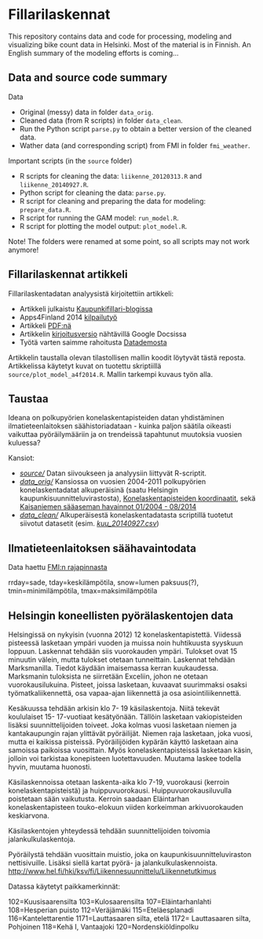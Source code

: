 Fillarilaskennat
================

This repository contains data and code for processing, modeling and visualizing bike count data in Helsinki. Most of the material is in Finnish. An English summary of the modeling efforts is coming...

## Data and source code summary

Data

* Original (messy) data in folder `data_orig`.
* Cleaned data (from R scripts) in folder `data_clean`.
* Run the Python script `parse.py` to obtain a better version of the cleaned data.
* Wather data (and corresponding script) from FMI in folder `fmi_weather`.

Important scripts (in the `source` folder)

* R scripts for cleaning the data: `liikenne_20120313.R` and `liikenne_20140927.R`.
* Python script for cleaning the data: `parse.py`.
* R script for cleaning and preparing the data for modeling: `prepare_data.R`.
* R script for running the GAM model: `run_model.R`.
* R script for plotting the model output: `plot_model.R`.


Note! The folders were renamed at some point, so all scripts may not work anymore!


## Fillarilaskennat artikkeli

Fillarilaskentadatan analyysistä kirjoitettiin artikkeli: 

* Artikkeli julkaistu [Kaupunkifillari-blogissa](http://www.kaupunkifillari.fi/blog/2015/03/04/pyoraily-on-arkista-touhua/)
* Apps4Finland 2014 [kilpailutyö](https://trello.com/c/vV0K5hmr/165-pyoraily-on-arkista-touhua-datajournalistisin-keinoin-tarkasteltu-pyorailymaarien-trendeja-helsingissa-10-vuoden-ajalta) 
* Artikkeli [PDF:nä](https://github.com/apoikola/fillarilaskennat/raw/master/Fillarilaskennatartikkeli.pdf)
* Artikkelin [kirjoitusversio](http://bit.ly/fillarilaskennat_artikkeli) nähtävillä Google Docsissa
* Työtä varten saimme rahoitusta [Datademosta](http://datademo.fi/tiedote_20102014/)

Artikkelin taustalla olevan tilastollisen mallin koodit löytyvät tästä reposta. Artikkelissa käytetyt kuvat on tuotettu skriptiillä `source/plot_model_a4f2014.R`. Mallin tarkempi kuvaus työn alla.


## Taustaa

Ideana on polkupyörien konelaskentapisteiden datan yhdistäminen ilmatieteenlaitoksen säähistoriadataan - kuinka paljon säätila oikeasti vaikuttaa pyöräilymääriin ja on trendeissä tapahtunut muutoksia vuosien kuluessa?

Kansiot:

* _[source/](https://github.com/apoikola/fillarilaskennat/tree/master/source)_  Datan siivoukseen ja analyysiin liittyvät R-scriptit.
* _[data_orig/](https://github.com/apoikola/fillarilaskennat/tree/master/data_orig)_ Kansiossa on vuosien 2004-2011 polkupyörien konelaskentadatat alkuperäisinä (saatu Helsingin kaupunkisuunnitteluvirastosta), [Konelaskentapisteiden koordinaatit](https://github.com/apoikola/fillarilaskennat/blob/master/data_orig/Laskentapisteet%202011%20-%20Laskentapisteet%202011%20FIX.csv), sekä [Kaisaniemen sääaseman havainnot 01/2004 - 08/2014](https://github.com/apoikola/fillarilaskennat/blob/master/data_orig/kaisaniemi_saa_200401-201408.csv)
* _[data_clean/](https://github.com/apoikola/fillarilaskennat/tree/master/data_clean)_ Alkuperäisestä konelaskentadatasta scriptillä tuotetut siivotut datasetit (esim. _[kuu_20140927.csv](https://github.com/apoikola/fillarilaskennat/blob/master/data_clean/%20kuu_20140927.csv)_)



## Ilmatieteenlaitoksen säähavaintodata

Data haettu [FMI:n rajapinnasta](https://ilmatieteenlaitos.fi/avoin-data)

rrday=sade, tday=keskilämpötila, snow=lumen paksuus(?), tmin=minimilämpötila, tmax=maksimilämpötila


## Helsingin koneellisten pyörälaskentojen data

Helsingissä on nykyisin (vuonna 2012) 12 konelaskentapistettä.  Viidessä pisteessä lasketaan ympäri vuoden ja muissa noin huhtikuusta syyskuun loppuun.  Laskennat tehdään siis vuorokauden ympäri.  Tulokset ovat 15 minuutin välein, mutta tulokset otetaan tunneittain. Laskennat tehdään Marksmanilla. Tiedot käydään imaisemassa kerran kuukaudessa. Marksmanin tuloksista ne siirretään Exceliin, johon ne otetaan vuorokausilukuina. Pisteet, joissa lasketaan, kuvaavat suurimmaksi osaksi työmatkaliikennettä, osa vapaa-ajan liikennettä ja osa asiointiliikennettä.
 
Kesäkuussa tehdään arkisin klo 7- 19 käsilaskentoja. Niitä tekevät koululaiset 15- 17-vuotiaat kesätyönään. Tällöin lasketaan vakiopisteiden lisäksi suunnittelijoiden toiveet. Joka kolmas vuosi lasketaan niemen ja kantakaupungin rajan ylittävät pyöräilijät. Niemen raja lasketaan, joka vuosi, mutta ei kaikissa pisteissä. Pyöräilijöiden kypärän käyttö lasketaan aina samoissa paikoissa vuosittain. Myös konelaskentapisteissä lasketaan käsin, jolloin voi tarkistaa konepisteen luotettavuuden.  Muutama laskee todella hyvin, muutama huonosti.

Käsilaskennoissa otetaan laskenta-aika klo 7-19, vuorokausi (kerroin konelaskentapisteistä) ja huippuvuorokausi. Huippuvuorokausiluvulla poistetaan sään vaikutusta. Kerroin saadaan Eläintarhan konelaskentapisteen touko-elokuun viiden korkeimman arkivuorokauden keskiarvona.
 
Käsilaskentojen yhteydessä tehdään suunnittelijoiden toivomia jalankulkulaskentoja.
 
Pyöräilystä tehdään vuosittain muistio, joka on kaupunkisuunnitteluviraston nettisivuille. Lisäksi siellä kartat pyörä- ja jalankulkulaskennoista. http://www.hel.fi/hki/ksv/fi/Liikennesuunnittelu/Liikennetutkimus

Datassa käytetyt paikkamerkinnät:

102=Kuusisaarensilta
103=Kulosaarensilta
107=Eläintarhanlahti
108=Hesperian puisto
112=Veräjämäki
115=Eteläesplanadi
116=Kantelettarentie
1171=Lauttasaaren silta, etelä
1172= Lauttasaaren silta, Pohjoinen
118=Kehä I, Vantaajoki
120=Nordenskiöldinpolku
